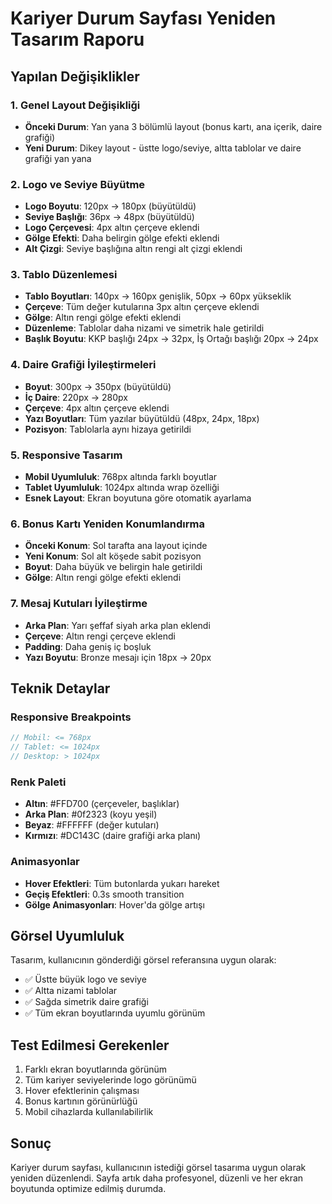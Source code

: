 # Kariyer Durum Sayfası Yeniden Tasarım Raporu

## Yapılan Değişiklikler

### 1. Genel Layout Değişikliği
- **Önceki Durum**: Yan yana 3 bölümlü layout (bonus kartı, ana içerik, daire grafiği)
- **Yeni Durum**: Dikey layout - üstte logo/seviye, altta tablolar ve daire grafiği yan yana

### 2. Logo ve Seviye Büyütme
- **Logo Boyutu**: 120px → 180px (büyütüldü)
- **Seviye Başlığı**: 36px → 48px (büyütüldü)
- **Logo Çerçevesi**: 4px altın çerçeve eklendi
- **Gölge Efekti**: Daha belirgin gölge efekti eklendi
- **Alt Çizgi**: Seviye başlığına altın rengi alt çizgi eklendi

### 3. Tablo Düzenlemesi
- **Tablo Boyutları**: 140px → 160px genişlik, 50px → 60px yükseklik
- **Çerçeve**: Tüm değer kutularına 3px altın çerçeve eklendi
- **Gölge**: Altın rengi gölge efekti eklendi
- **Düzenleme**: Tablolar daha nizami ve simetrik hale getirildi
- **Başlık Boyutu**: KKP başlığı 24px → 32px, İş Ortağı başlığı 20px → 24px

### 4. Daire Grafiği İyileştirmeleri
- **Boyut**: 300px → 350px (büyütüldü)
- **İç Daire**: 220px → 280px
- **Çerçeve**: 4px altın çerçeve eklendi
- **Yazı Boyutları**: Tüm yazılar büyütüldü (48px, 24px, 18px)
- **Pozisyon**: Tablolarla aynı hizaya getirildi

### 5. Responsive Tasarım
- **Mobil Uyumluluk**: 768px altında farklı boyutlar
- **Tablet Uyumluluk**: 1024px altında wrap özelliği
- **Esnek Layout**: Ekran boyutuna göre otomatik ayarlama

### 6. Bonus Kartı Yeniden Konumlandırma
- **Önceki Konum**: Sol tarafta ana layout içinde
- **Yeni Konum**: Sol alt köşede sabit pozisyon
- **Boyut**: Daha büyük ve belirgin hale getirildi
- **Gölge**: Altın rengi gölge efekti eklendi

### 7. Mesaj Kutuları İyileştirme
- **Arka Plan**: Yarı şeffaf siyah arka plan eklendi
- **Çerçeve**: Altın rengi çerçeve eklendi
- **Padding**: Daha geniş iç boşluk
- **Yazı Boyutu**: Bronze mesajı için 18px → 20px

## Teknik Detaylar

### Responsive Breakpoints
```javascript
// Mobil: <= 768px
// Tablet: <= 1024px
// Desktop: > 1024px
```

### Renk Paleti
- **Altın**: #FFD700 (çerçeveler, başlıklar)
- **Arka Plan**: #0f2323 (koyu yeşil)
- **Beyaz**: #FFFFFF (değer kutuları)
- **Kırmızı**: #DC143C (daire grafiği arka planı)

### Animasyonlar
- **Hover Efektleri**: Tüm butonlarda yukarı hareket
- **Geçiş Efektleri**: 0.3s smooth transition
- **Gölge Animasyonları**: Hover'da gölge artışı

## Görsel Uyumluluk
Tasarım, kullanıcının gönderdiği görsel referansına uygun olarak:
- ✅ Üstte büyük logo ve seviye
- ✅ Altta nizami tablolar
- ✅ Sağda simetrik daire grafiği
- ✅ Tüm ekran boyutlarında uyumlu görünüm

## Test Edilmesi Gerekenler
1. Farklı ekran boyutlarında görünüm
2. Tüm kariyer seviyelerinde logo görünümü
3. Hover efektlerinin çalışması
4. Bonus kartının görünürlüğü
5. Mobil cihazlarda kullanılabilirlik

## Sonuç
Kariyer durum sayfası, kullanıcının istediği görsel tasarıma uygun olarak yeniden düzenlendi. Sayfa artık daha profesyonel, düzenli ve her ekran boyutunda optimize edilmiş durumda.